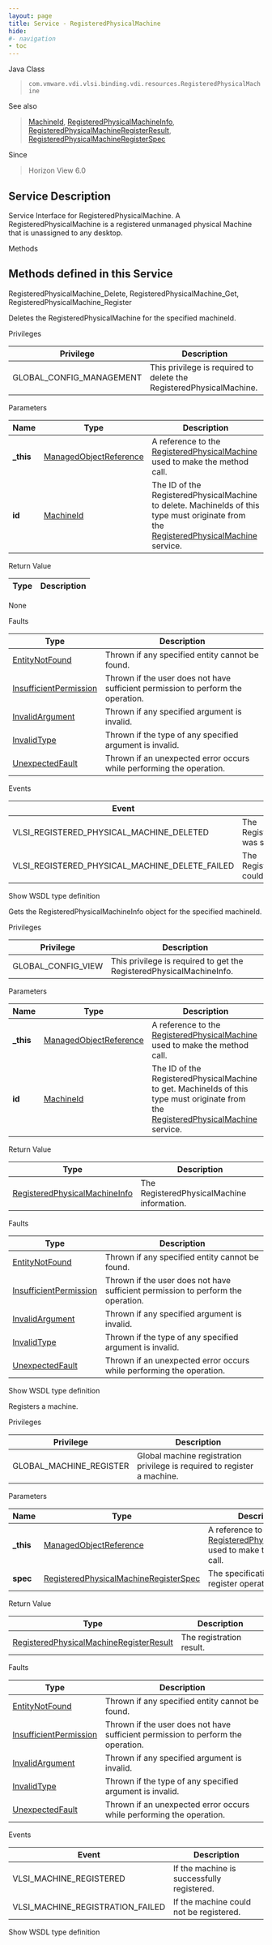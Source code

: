 ```yaml
---
layout: page
title: Service - RegisteredPhysicalMachine
hide:
#- navigation
- toc
---
```








Java Class
> `com.vmware.vdi.vlsi.binding.vdi.resources.RegisteredPhysicalMachine`

See also
> [MachineId](vdi.entity.MachineId.md), [RegisteredPhysicalMachineInfo](vdi.resources.RegisteredPhysicalMachine.RegisteredPhysicalMachineInfo.md), [RegisteredPhysicalMachineRegisterResult](vdi.resources.RegisteredPhysicalMachine.RegisterResult.md), [RegisteredPhysicalMachineRegisterSpec](vdi.resources.RegisteredPhysicalMachine.RegisterSpec.md)

Since
> Horizon View 6.0





## Service Description

Service Interface for RegisteredPhysicalMachine. A RegisteredPhysicalMachine is a registered unmanaged physical Machine that is unassigned to any desktop.

Methods

Methods defined in this Service
---
RegisteredPhysicalMachine_Delete, RegisteredPhysicalMachine_Get, RegisteredPhysicalMachine_Register




Deletes the RegisteredPhysicalMachine for the specified machineId.

Privileges

Privilege |  Description
---|---
GLOBAL_CONFIG_MANAGEMENT|  This privilege is required to delete the RegisteredPhysicalMachine.



Parameters

Name| Type| Description
---|---|---
**_this**| [ManagedObjectReference](vmodl.ManagedObjectReference.md)|  A reference to the [RegisteredPhysicalMachine](vdi.resources.RegisteredPhysicalMachine.md) used to make the method call.
**id**| [MachineId](vdi.entity.MachineId.md)|  The ID of the RegisteredPhysicalMachine to delete. MachineIds of this type must originate from the [RegisteredPhysicalMachine](vdi.resources.RegisteredPhysicalMachine.md) service.




Return Value

Type |  Description
---|---
None



Faults

Type |  Description
---|---
[EntityNotFound](vdi.fault.EntityNotFound.md)| Thrown if any specified entity cannot be found.
[InsufficientPermission](vdi.fault.InsufficientPermission.md)| Thrown if the user does not have sufficient permission to perform the operation.
[InvalidArgument](vdi.fault.InvalidArgument.md)| Thrown if any specified argument is invalid.
[InvalidType](vdi.fault.InvalidType.md)| Thrown if the type of any specified argument is invalid.
[UnexpectedFault](vdi.fault.UnexpectedFault.md)| Thrown if an unexpected error occurs while performing the operation.



Events

Event |  Description
---|---
VLSI_REGISTERED_PHYSICAL_MACHINE_DELETED|  The RegisteredPhysicalMachine was successfully deleted.
VLSI_REGISTERED_PHYSICAL_MACHINE_DELETE_FAILED|  The RegisteredPhysicalMachine could not be deleted.

Show WSDL type definition







Gets the RegisteredPhysicalMachineInfo object for the specified machineId.

Privileges

Privilege |  Description
---|---
GLOBAL_CONFIG_VIEW|  This privilege is required to get the RegisteredPhysicalMachineInfo.



Parameters

Name| Type| Description
---|---|---
**_this**| [ManagedObjectReference](vmodl.ManagedObjectReference.md)|  A reference to the [RegisteredPhysicalMachine](vdi.resources.RegisteredPhysicalMachine.md) used to make the method call.
**id**| [MachineId](vdi.entity.MachineId.md)|  The ID of the RegisteredPhysicalMachine to get. MachineIds of this type must originate from the [RegisteredPhysicalMachine](vdi.resources.RegisteredPhysicalMachine.md) service.




Return Value

Type |  Description
---|---
[RegisteredPhysicalMachineInfo](vdi.resources.RegisteredPhysicalMachine.RegisteredPhysicalMachineInfo.md)| The RegisteredPhysicalMachine information.



Faults

Type |  Description
---|---
[EntityNotFound](vdi.fault.EntityNotFound.md)| Thrown if any specified entity cannot be found.
[InsufficientPermission](vdi.fault.InsufficientPermission.md)| Thrown if the user does not have sufficient permission to perform the operation.
[InvalidArgument](vdi.fault.InvalidArgument.md)| Thrown if any specified argument is invalid.
[InvalidType](vdi.fault.InvalidType.md)| Thrown if the type of any specified argument is invalid.
[UnexpectedFault](vdi.fault.UnexpectedFault.md)| Thrown if an unexpected error occurs while performing the operation.

Show WSDL type definition







Registers a machine.

Privileges

Privilege |  Description
---|---
GLOBAL_MACHINE_REGISTER|  Global machine registration privilege is required to register a machine.



Parameters

Name| Type| Description
---|---|---
**_this**| [ManagedObjectReference](vmodl.ManagedObjectReference.md)|  A reference to the [RegisteredPhysicalMachine](vdi.resources.RegisteredPhysicalMachine.md) used to make the method call.
**spec**| [RegisteredPhysicalMachineRegisterSpec](vdi.resources.RegisteredPhysicalMachine.RegisterSpec.md)|  The specification for the register operation.




Return Value

Type |  Description
---|---
[RegisteredPhysicalMachineRegisterResult](vdi.resources.RegisteredPhysicalMachine.RegisterResult.md)| The registration result.



Faults

Type |  Description
---|---
[EntityNotFound](vdi.fault.EntityNotFound.md)| Thrown if any specified entity cannot be found.
[InsufficientPermission](vdi.fault.InsufficientPermission.md)| Thrown if the user does not have sufficient permission to perform the operation.
[InvalidArgument](vdi.fault.InvalidArgument.md)| Thrown if any specified argument is invalid.
[InvalidType](vdi.fault.InvalidType.md)| Thrown if the type of any specified argument is invalid.
[UnexpectedFault](vdi.fault.UnexpectedFault.md)| Thrown if an unexpected error occurs while performing the operation.



Events

Event |  Description
---|---
VLSI_MACHINE_REGISTERED|  If the machine is successfully registered.
VLSI_MACHINE_REGISTRATION_FAILED|  If the machine could not be registered.

Show WSDL type definition












 

